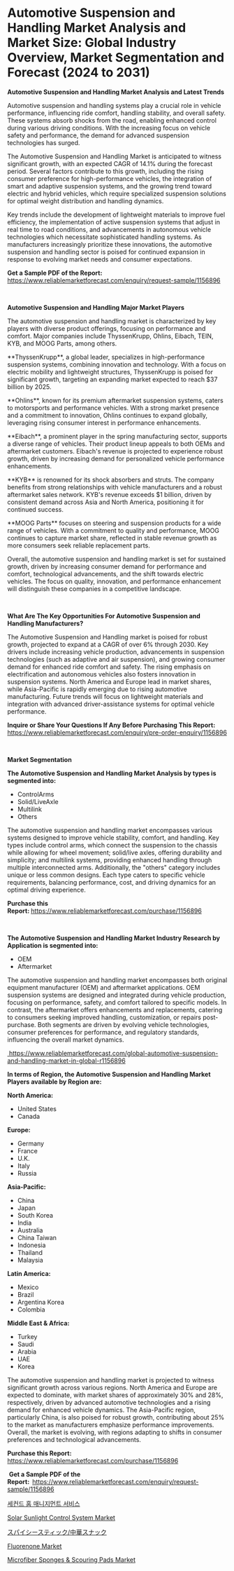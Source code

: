 <p><h1>Automotive Suspension and Handling Market Analysis and Market Size: Global Industry Overview, Market Segmentation and Forecast (2024 to 2031)</h1></p><p><strong>Automotive Suspension and Handling Market Analysis and Latest Trends</strong></p>
<p><p>Automotive suspension and handling systems play a crucial role in vehicle performance, influencing ride comfort, handling stability, and overall safety. These systems absorb shocks from the road, enabling enhanced control during various driving conditions. With the increasing focus on vehicle safety and performance, the demand for advanced suspension technologies has surged.</p><p>The Automotive Suspension and Handling Market is anticipated to witness significant growth, with an expected CAGR of 14.1% during the forecast period. Several factors contribute to this growth, including the rising consumer preference for high-performance vehicles, the integration of smart and adaptive suspension systems, and the growing trend toward electric and hybrid vehicles, which require specialized suspension solutions for optimal weight distribution and handling dynamics.</p><p>Key trends include the development of lightweight materials to improve fuel efficiency, the implementation of active suspension systems that adjust in real time to road conditions, and advancements in autonomous vehicle technologies which necessitate sophisticated handling systems. As manufacturers increasingly prioritize these innovations, the automotive suspension and handling sector is poised for continued expansion in response to evolving market needs and consumer expectations.</p></p>
<p><strong>Get a Sample PDF of the Report:&nbsp;</strong> <a href="https://www.reliablemarketforecast.com/enquiry/request-sample/1156896">https://www.reliablemarketforecast.com/enquiry/request-sample/1156896</a></p>
<p>&nbsp;</p>
<p><strong>Automotive Suspension and Handling Major Market Players</strong></p>
<p><p>The automotive suspension and handling market is characterized by key players with diverse product offerings, focusing on performance and comfort. Major companies include ThyssenKrupp, Ohlins, Eibach, TEIN, KYB, and MOOG Parts, among others.</p><p>**ThyssenKrupp**, a global leader, specializes in high-performance suspension systems, combining innovation and technology. With a focus on electric mobility and lightweight structures, ThyssenKrupp is poised for significant growth, targeting an expanding market expected to reach $37 billion by 2025.</p><p>**Ohlins**, known for its premium aftermarket suspension systems, caters to motorsports and performance vehicles. With a strong market presence and a commitment to innovation, Ohlins continues to expand globally, leveraging rising consumer interest in performance enhancements.</p><p>**Eibach**, a prominent player in the spring manufacturing sector, supports a diverse range of vehicles. Their product lineup appeals to both OEMs and aftermarket customers. Eibach's revenue is projected to experience robust growth, driven by increasing demand for personalized vehicle performance enhancements.</p><p>**KYB** is renowned for its shock absorbers and struts. The company benefits from strong relationships with vehicle manufacturers and a robust aftermarket sales network. KYB's revenue exceeds $1 billion, driven by consistent demand across Asia and North America, positioning it for continued success.</p><p>**MOOG Parts** focuses on steering and suspension products for a wide range of vehicles. With a commitment to quality and performance, MOOG continues to capture market share, reflected in stable revenue growth as more consumers seek reliable replacement parts.</p><p>Overall, the automotive suspension and handling market is set for sustained growth, driven by increasing consumer demand for performance and comfort, technological advancements, and the shift towards electric vehicles. The focus on quality, innovation, and performance enhancement will distinguish these companies in a competitive landscape.</p></p>
<p>&nbsp;</p>
<p><strong>What Are The Key Opportunities For Automotive Suspension and Handling Manufacturers?</strong></p>
<p><p>The Automotive Suspension and Handling market is poised for robust growth, projected to expand at a CAGR of over 6% through 2030. Key drivers include increasing vehicle production, advancements in suspension technologies (such as adaptive and air suspension), and growing consumer demand for enhanced ride comfort and safety. The rising emphasis on electrification and autonomous vehicles also fosters innovation in suspension systems. North America and Europe lead in market shares, while Asia-Pacific is rapidly emerging due to rising automotive manufacturing. Future trends will focus on lightweight materials and integration with advanced driver-assistance systems for optimal vehicle performance.</p></p>
<p><strong>Inquire or Share Your Questions If Any Before Purchasing This Report:</strong> <a href="https://www.reliablemarketforecast.com/enquiry/pre-order-enquiry/1156896">https://www.reliablemarketforecast.com/enquiry/pre-order-enquiry/1156896</a></p>
<p>&nbsp;</p>
<p><strong>Market Segmentation</strong></p>
<p><strong>The Automotive Suspension and Handling Market Analysis by types is segmented into:</strong></p>
<p><ul><li>ControlArms</li><li>Solid/LiveAxle</li><li>Multilink</li><li>Others</li></ul></p>
<p><p>The automotive suspension and handling market encompasses various systems designed to improve vehicle stability, comfort, and handling. Key types include control arms, which connect the suspension to the chassis while allowing for wheel movement; solid/live axles, offering durability and simplicity; and multilink systems, providing enhanced handling through multiple interconnected arms. Additionally, the "others" category includes unique or less common designs. Each type caters to specific vehicle requirements, balancing performance, cost, and driving dynamics for an optimal driving experience.</p></p>
<p><strong>Purchase this Report:&nbsp;</strong><a href="https://www.reliablemarketforecast.com/purchase/1156896">https://www.reliablemarketforecast.com/purchase/1156896</a></p>
<p>&nbsp;</p>
<p><strong>The Automotive Suspension and Handling Market Industry Research by Application is segmented into:</strong></p>
<p><ul><li>OEM</li><li>Aftermarket</li></ul></p>
<p><p>The automotive suspension and handling market encompasses both original equipment manufacturer (OEM) and aftermarket applications. OEM suspension systems are designed and integrated during vehicle production, focusing on performance, safety, and comfort tailored to specific models. In contrast, the aftermarket offers enhancements and replacements, catering to consumers seeking improved handling, customization, or repairs post-purchase. Both segments are driven by evolving vehicle technologies, consumer preferences for performance, and regulatory standards, influencing the overall market dynamics.</p></p>
<p><a href="https://www.reliablemarketforecast.com/global-automotive-suspension-and-handling-market-in-global-r1156896">&nbsp;https://www.reliablemarketforecast.com/global-automotive-suspension-and-handling-market-in-global-r1156896</a></p>
<p><strong>In terms of Region, the Automotive Suspension and Handling Market Players available by Region are:</strong></p>
<p>
    <p> <strong> North America: </strong>
        <ul>
            <li>United States</li>
            <li>Canada</li>
        </ul>
        </p> 
    <p> <strong> Europe: </strong>
        <ul>
            <li>Germany</li>
            <li>France</li>
            <li>U.K.</li>
            <li>Italy</li>
            <li>Russia</li>
        </ul>
        </p> 
    <p> <strong> Asia-Pacific: </strong>
        <ul>
            <li>China</li>
            <li>Japan</li>
            <li>South Korea</li>
            <li>India</li>
            <li>Australia</li>
            <li>China Taiwan</li>
            <li>Indonesia</li>
            <li>Thailand</li>
            <li>Malaysia</li>
        </ul>
        </p> 
    <p> <strong> Latin America: </strong>
        <ul>
            <li>Mexico</li>
            <li>Brazil</li>
            <li>Argentina Korea</li>
            <li>Colombia</li>
        </ul>
        </p> 
    <p> <strong> Middle East & Africa: </strong>
        <ul>
            <li>Turkey</li>
            <li>Saudi</li>
            <li>Arabia</li>
            <li>UAE</li>
            <li>Korea</li>
        </ul>
    </p>
    </p>
<p><p>The automotive suspension and handling market is projected to witness significant growth across various regions. North America and Europe are expected to dominate, with market shares of approximately 30% and 28%, respectively, driven by advanced automotive technologies and a rising demand for enhanced vehicle dynamics. The Asia-Pacific region, particularly China, is also poised for robust growth, contributing about 25% to the market as manufacturers emphasize performance improvements. Overall, the market is evolving, with regions adapting to shifts in consumer preferences and technological advancements.</p></p>
<p><strong>Purchase this Report: </strong><a href="https://www.reliablemarketforecast.com/purchase/1156896">https://www.reliablemarketforecast.com/purchase/1156896</a></p>
<p>&nbsp;<strong>Get a Sample PDF of the Report:&nbsp;&nbsp;</strong><a href="https://www.reliablemarketforecast.com/enquiry/request-sample/1156896">https://www.reliablemarketforecast.com/enquiry/request-sample/1156896</a></p>
<p><strong></strong></p>
<p><p><a href="https://medium.com/@jessyritchie2023/second-home-management-service-market-%EC%9D%98-%EA%B8%80%EB%A1%9C%EB%B2%8C-%EC%8B%9C%EC%9E%A5-%EA%B0%9C%EC%9A%94%EB%8A%94-%EC%A0%84-%EC%84%B8%EA%B3%84-%EB%B0%8F-%EC%A3%BC%EC%9A%94-%EC%8B%9C%EC%9E%A5%EC%9D%98-%EC%82%B0%EC%97%85%EC%97%90-%EC%98%81%ED%96%A5%EC%9D%84-%EB%AF%B8%EC%B9%98%EB%8A%94-%EC%A3%BC%EC%9A%94-%ED%8A%B8%EB%A0%8C%EB%93%9C%EC%97%90-%EB%8C%80%ED%95%9C-%EB%8F%85%ED%8A%B9%ED%95%9C-%EA%B4%80%EC%A0%90%EC%9D%84-142faaf33d48">세컨드 홈 매니지먼트 서비스</a></p><p><a href="https://github.com/GroverBarry/Market-Research-Report-List-7/blob/main/solar-sunlight-control-system-market.md">Solar Sunlight Control System Market</a></p><p><a href="https://medium.com/@beaumontdavv7mp/spicy-stickschinese-snack-market-%E3%81%AE%E3%82%B0%E3%83%AD%E3%83%BC%E3%83%90%E3%83%AB%E5%B8%82%E5%A0%B4%E6%A6%82%E8%A6%81%E3%81%AF-%E4%B8%96%E7%95%8C%E3%81%8A%E3%82%88%E3%81%B3%E4%B8%BB%E8%A6%81%E5%B8%82%E5%A0%B4%E3%81%AB%E3%81%8A%E3%81%91%E3%82%8B%E6%A5%AD%E7%95%8C%E3%81%AB%E5%BD%B1%E9%9F%BF%E3%82%92%E4%B8%8E%E3%81%88%E3%82%8B%E4%B8%BB%E8%A6%81%E3%81%AA%E3%83%88%E3%83%AC%E3%83%B3%E3%83%89%E3%81%AB%E3%81%A4%E3%81%84%E3%81%A6-%E7%8B%AC%E8%87%AA%E3%81%AE%E8%A6%96%E7%82%B9%E3%82%92%E6%8F%90%E4%BE%9B%E3%81%97%E3%81%BE%E3%81%99-25607c911e73">スパイシースティック/中華スナック</a></p><p><a href="https://issuu.com/reportprime-2/docs/fluorenone-market-size-2030.pptx_1645f6510e7e0b">Fluorenone Market</a></p><p><a href="https://medium.com/@merlrolfson/the-microfiber-sponges-scouring-pads-industry-analysis-report-offers-a-comprehensive-and-26c430c23012">Microfiber Sponges & Scouring Pads Market</a></p></p>